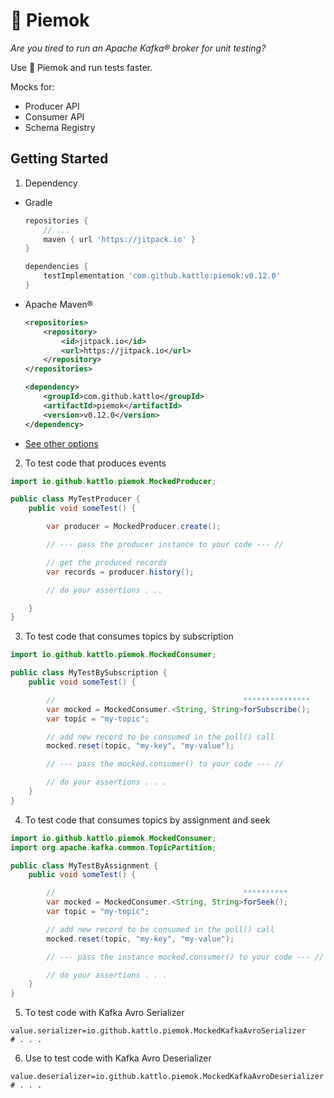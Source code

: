 # 🥧 Piemok

_Are you tired to run an Apache Kafka® broker for unit testing?_

Use 🥧 Piemok and run tests faster.

Mocks for:

- Producer API
- Consumer API
- Schema Registry

## Getting Started

1. Dependency

  - Gradle
    ```groovy
    repositories {
        // ...
        maven { url 'https://jitpack.io' }
    }

    dependencies {
	    testImplementation 'com.github.kattlo:piemok:v0.12.0'
	}

    ```

  - Apache Maven®
    ```xml
    <repositories>
		<repository>
		    <id>jitpack.io</id>
		    <url>https://jitpack.io</url>
		</repository>
	</repositories>

	<dependency>
	    <groupId>com.github.kattlo</groupId>
	    <artifactId>piemok</artifactId>
	    <version>v0.12.0</version>
	</dependency>
    ```

  - [See other options](https://jitpack.io/#kattlo/piemok)

2. To test code that produces events
```java
import io.github.kattlo.piemok.MockedProducer;

public class MyTestProducer {
    public void someTest() {

        var producer = MockedProducer.create();

        // --- pass the producer instance to your code --- //

        // get the produced records
        var records = producer.history();

        // do your assertions . ..

    }
}
```

3. To test code that consumes topics by subscription
```java
import io.github.kattlo.piemok.MockedConsumer;

public class MyTestBySubscription {
    public void someTest() {

        //                                          ***************
        var mocked = MockedConsumer.<String, String>forSubscribe();
        var topic = "my-topic";

        // add new record to be consumed in the poll() call
        mocked.reset(topic, "my-key", "my-value");

        // --- pass the mocked.consumer() to your code --- //

        // do your assertions . . .
    }
}
```

4. To test code that consumes topics by assignment and seek
```java
import io.github.kattlo.piemok.MockedConsumer;
import org.apache.kafka.common.TopicPartition;

public class MyTestByAssignment {
    public void someTest() {

        //                                          **********
        var mocked = MockedConsumer.<String, String>forSeek();
        var topic = "my-topic";

        // add new record to be consumed in the poll() call
        mocked.reset(topic, "my-key", "my-value");

        // --- pass the instance mocked.consumer() to your code --- //

        // do your assertions . . .
    }
}
```

5. To test code with Kafka Avro Serializer
```properties
value.serializer=io.github.kattlo.piemok.MockedKafkaAvroSerializer
# . . .
```

6. Use to test code with Kafka Avro Deserializer
```properties
value.deserializer=io.github.kattlo.piemok.MockedKafkaAvroDeserializer
# . . .
```
